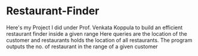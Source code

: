 # Restaurant-Finder
Here's my Project I did under Prof. Venkata Koppula to build an efficient restaurant finder inside a given range
Here queries are the location of the customer and restaurants holds the location of all restaurants.
The program outputs the no. of restaurant in the range of a given customer
